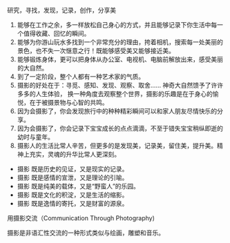 研究，寻找，发现，记录，创作，分享美

1. 能够在工作之余，多一样放松自己身心的方式，并且能够记录下你生活中每一个值得收藏、回忆的瞬间。
2. 能够为你游山玩水多找到一个非常充分的理由，挎着相机，搜索每一处美丽的景色，也不失一次惬意之行！既能够感受美又能够接近美。
3. 能够锻炼身体，更可以把身体从办公室、电视机、电脑前解放出来，感受美丽的大自然。
4. 到了一定阶段，整个人都有一种艺术家的气质。
5. 摄影的好处在于：寻觅、感知、发现、观察、取舍…… 神奇大自然馈予了许许多多的人生体验， 换一种角度去观察整个世界，摄影的乐趣是在于身心的愉悦，在于被摄景物与心智的共鸣。
6. 因为会摄影了，你会发现旅行中的种种精彩瞬间可以和家人朋友尽情快乐的分享。
7. 因为会摄影了，你会记录下宝宝成长的点点滴滴，不至于错失宝宝稍纵即逝的幼时与童年。
8. 摄影人的生活比常人辛苦，但更多的是发现美，记录美，留住美，提升美。精神上充实，灵魂的升华比常人更深刻。

* 摄影 既是历史的见证，又是现实的记录。 
* 摄影 既是感情的宣泄，又是理论的引喻。 
* 摄影 既是纯美的载体，又是“野蛮人”的乐园。 
* 摄影 既是文化的积淀，又是生活的缩影。
* 摄影 既是逸情的寄托，又是财富的源泉。


用摄影交流（Communication Through Photography)

摄影是非语汇性交流的一种形式类似与绘画，雕塑和音乐。
